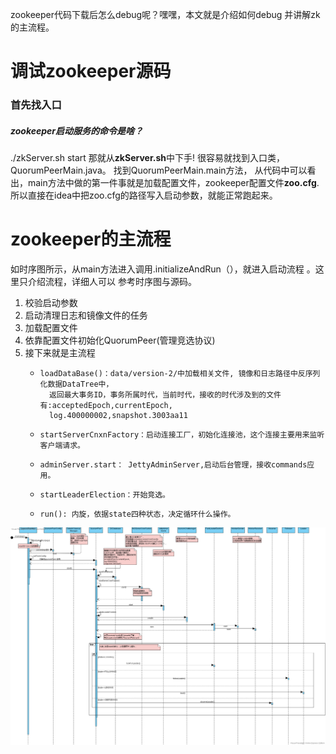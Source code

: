 zookeeper代码下载后怎么debug呢？嘿嘿，本文就是介绍如何debug 并讲解zk的主流程。

# 调试zookeeper源码  
### 首先找入口
#####  zookeeper启动服务的命令是啥？ 
  ./zkServer.sh start
那就从**zkServer.sh**中下手!  很容易就找到入口类，QuorumPeerMain.java。
找到QuorumPeerMain.main方法， 从代码中可以看出，main方法中做的第一件事就是加载配置文件，zookeeper配置文件**zoo.cfg**.
所以直接在idea中把zoo.cfg的路径写入启动参数，就能正常跑起来。

# zookeeper的主流程
如时序图所示，从main方法进入调用.initializeAndRun（），就进入启动流程 。这里只介绍流程，详细人可以  参考时序图与源码。
1. 校验启动参数 
2. 启动清理日志和镜像文件的任务 
3. 加载配置文件
4. 依靠配置文件初始化QuorumPeer(管理竞选协议)
5. 接下来就是主流程
	- 	  loadDataBase()：data/version-2/中加载相关文件, 镜像和日志路径中反序列化数据DataTree中，
			返回最大事务ID，事务所属时代，当前时代，接收的时代涉及到的文件有:acceptedEpoch,currentEpoch,
			log.400000002,snapshot.3003aa11
	- 	  startServerCnxnFactory：启动连接工厂，初始化连接池，这个连接主要用来监听客户端请求。
	- 	  adminServer.start： JettyAdminServer,启动后台管理，接收commands应用。
	- 	  startLeaderElection：开始竞选。
	- 	  run(): 内旋，依据state四种状态，决定循环什么操作。

[![zk启动主流程](https://github.com/flysnow911/Blogs/blob/master/imgs/zookeeper%E5%90%AF%E5%8A%A8%E8%BF%87%E7%A8%8B.png "zk启动主流程")](https://github.com/flysnow911/Blogs/blob/master/imgs/zookeeper%E5%90%AF%E5%8A%A8%E8%BF%87%E7%A8%8B.png "zk启动主流程")
